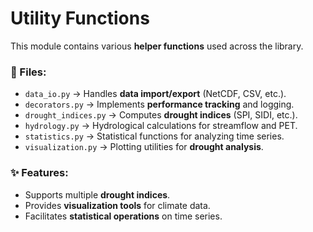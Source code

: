 # Utility Functions

This module contains various **helper functions** used across the library.

### 📄 Files:
- `data_io.py` → Handles **data import/export** (NetCDF, CSV, etc.).
- `decorators.py` → Implements **performance tracking** and logging.
- `drought_indices.py` → Computes **drought indices** (SPI, SIDI, etc.).
- `hydrology.py` → Hydrological calculations for streamflow and PET.
- `statistics.py` → Statistical functions for analyzing time series.
- `visualization.py` → Plotting utilities for **drought analysis**.

### ✨ Features:
- Supports multiple **drought indices**.
- Provides **visualization tools** for climate data.
- Facilitates **statistical operations** on time series.
